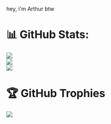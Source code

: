 hey, i'm Arthur btw

# 📊 GitHub Stats:
![](https://github-readme-stats.vercel.app/api?username=wayerz&theme=shadow_red&hide_border=false&include_all_commits=true&count_private=true&locale=en)<br/>
![](https://github-readme-streak-stats.herokuapp.com/?user=wayerz&theme=shadow_red&hide_border=false&locale=en)<br/>
![](https://github-readme-stats.vercel.app/api/top-langs/?username=wayerz&theme=shadow_red&hide_border=false&include_all_commits=true&count_private=true&layout=compact&locale=en)


# 🏆 GitHub Trophies
![](https://github-profile-trophy.vercel.app/?username=wayerz&theme=darkhub&no-frame=false&no-bg=true&margin-w=4)
